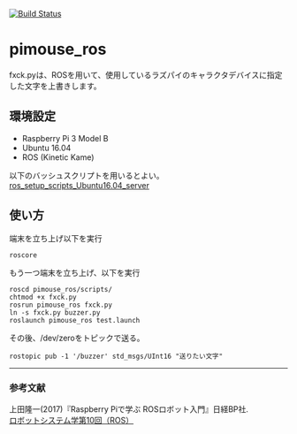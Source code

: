 [![Build Status](https://travis-ci.org/kentokura/raspimouse_ros.svg?branch=master)](https://travis-ci.org/kentokura/raspimouse_ros)
# pimouse_ros

fxck.pyは、ROSを用いて、使用しているラズパイのキャラクタデバイスに指定した文字を上書きします。  

## 環境設定
- Raspberry Pi 3 Model B
- Ubuntu 16.04
- ROS (Kinetic Kame)

以下のバッシュスクリプトを用いるとよい。  
[ros_setup_scripts_Ubuntu16.04_server](https://github.com/ryuichiueda/ros_setup_scripts_Ubuntu16.04_server)

## 使い方
端末を立ち上げ以下を実行
```
roscore
```
もう一つ端末を立ち上げ、以下を実行
```
roscd pimouse_ros/scripts/
chtmod +x fxck.py
rosrun pimouse_ros fxck.py
ln -s fxck.py buzzer.py
roslaunch pimouse_ros test.launch
```
その後、/dev/zeroをトピックで送る。
```
rostopic pub -1 '/buzzer' std_msgs/UInt16 "送りたい文字"
```

 
-----
 ### 参考文献
 
 上田隆一(2017)『Raspberry Piで学ぶ ROSロボット入門』日経BP社.  
 [ロボットシステム学第10回（ROS）](https://www.youtube.com/watch?v=PL85Pw_zQH0)
